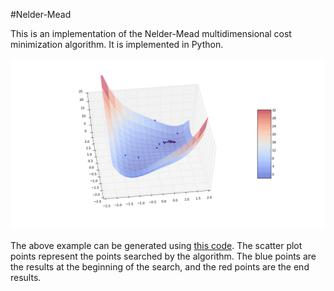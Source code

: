#Nelder-Mead

This is an implementation of the Nelder-Mead multidimensional cost minimization algorithm.
It is implemented in Python.

![](https://github.com/sjsimps/Nelder-Mead/blob/master/example.png)

The above example can be generated using [this code](https://github.com/sjsimps/Nelder-Mead/blob/master/example.py).
The scatter plot points represent the points searched by the algorithm.
The blue points are the results at the beginning of the search, and the red points are the end results.

